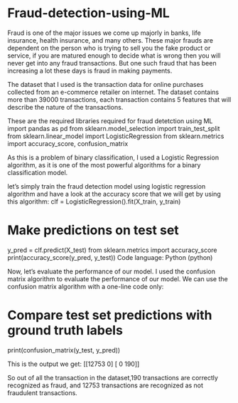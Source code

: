 # Fraud-detection-using-ML

Fraud is one of the major issues we come up majorly in banks, life insurance, health insurance, and many others. These major frauds are dependent on the person who is trying to sell you the fake product or service, if you are matured enough to decide what is wrong then you will never get into any fraud transactions. But one such fraud that has been increasing a lot these days is fraud in making payments.

The dataset that I used is the transaction data for online purchases collected from an e-commerce retailer on internet. The dataset contains more than 39000 transactions, each transaction contains 5 features that will describe the nature of the transactions.

These are the required libraries required for fraud detetction using ML 
import pandas as pd
from sklearn.model_selection import train_test_split
from sklearn.linear_model import LogisticRegression
from sklearn.metrics import accuracy_score, confusion_matrix

As this is a problem of binary classification, I used a Logistic Regression algorithm, as it is one of the most powerful algorithms for a binary classification model.

let’s simply train the fraud detection model using logistic regression algorithm and have a look at the accuracy score that we will get by using this algorithm:
clf = LogisticRegression().fit(X_train, y_train)

# Make predictions on test set
y_pred = clf.predict(X_test)
from sklearn.metrics import accuracy_score
print(accuracy_score(y_pred, y_test))
Code language: Python (python)

Now, let’s evaluate the performance of our model. I used the confusion matrix algorithm to evaluate the performance of our model. We can use the confusion matrix algorithm with a one-line code only:

# Compare test set predictions with ground truth labels
print(confusion_matrix(y_test, y_pred))

This is the output we get: 
[[12753 0]
[ 0 190]]

So out of all the transaction in the dataset,190 transactions are correctly recognized as fraud, and 12753 transactions are recognized as not fraudulent transactions.







